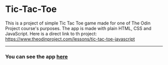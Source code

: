 # Tic-Tac-Toe

This is a project of simple Tic Tac Toe game made for one of The Odin Project course's purposes. The app is made with plain HTML, CSS and JavaScript. Here is a direct link to th project: https://www.theodinproject.com/lessons/tic-tac-toe-javascript

---

### You can see the app [here](https://m-rejdych.github.io/Tic-Tac-Toe/)
